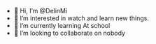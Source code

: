 - 👋 Hi, I’m @DelinMi
- 👀 I’m interested in watch and learn new things.
- 🌱 I’m currently learning  At school
- 💞️ I’m looking to collaborate on  nobody

<!---
DelinMi/DelinMi is a ✨ special ✨ repository because its `README.md` (this file) appears on your GitHub profile.
You can click the Preview link to take a look at your changes.
--->
